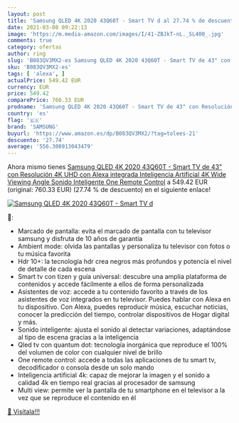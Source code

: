 ```yaml
---
layout: post
title: 'Samsung QLED 4K 2020 43Q60T - Smart TV d al 27.74 % de descuento'
date: 2021-03-08 09:22:13
image: 'https://m.media-amazon.com/images/I/41-ZBJkT-nL._SL400_.jpg'
comments: true
category: ofertas
author: ring
slug: 'B083QV3MX2-es Samsung QLED 4K 2020 43Q60T - Smart TV de 43" con...'
sku: 'B083QV3MX2-es'
tags: [ 'alexa', ]
actualPrice: 549.42 EUR
currency: EUR
price: 549.42
comparePrice: 760.33 EUR
prodname: 'Samsung QLED 4K 2020 43Q60T - Smart TV de 43" con Resolución 4K UHD  con Alexa integrada  Inteligencia Artificial 4K Wide Viewing Angle  Sonido Inteligente  One Remote Control'
country: 'es'
flag: '🇪🇸'
brand: 'SAMSUNG'
buyurl: 'https://www.amazon.es/dp/B083QV3MX2/?tag=tolees-21'
descuento: '27.74'
average: '556.308913043479'
---
```


Ahora mismo tienes [Samsung QLED 4K 2020 43Q60T - Smart TV de 43" con Resolución 4K UHD  con Alexa integrada  Inteligencia Artificial 4K Wide Viewing Angle  Sonido Inteligente  One Remote Control](https://www.amazon.es/dp/B083QV3MX2/?tag=tolees-21) a 549.42 EUR (original: 760.33 EUR) (27.74 %  de descuento) en el siguiente enlace!

[![Samsung QLED 4K 2020 43Q60T - Smart TV d](https://m.media-amazon.com/images/I/41-ZBJkT-nL._SL400_.jpg)](https://www.amazon.es/dp/B083QV3MX2/?tag=tolees-21)

🔎:

- Marcado de pantalla: evita el marcado de pantalla con tu televisor samsung y disfruta de 10 años de garantía
- Ambient mode: olvida las pantallas y personaliza tu televisor con fotos o tu música favorita
- Hdr 10+: la tecnología hdr crea negros más profundos y potencía el nivel de detalle de cada escena
- Smart tv con tizen y guía universal: descubre una amplia plataforma de contenidos y accede fácilmente a ellos de forma personalizada
- Asistentes de voz: accede a tu contenido favorito a través de los asistentes de voz integrados en tu televisor. Puedes hablar con Alexa en tu dispositivo. Con Alexa, puedes reproducir música, escuchar noticias, conocer la predicción del tiempo, controlar dispositivos de Hogar digital y más.
- Sonido inteligente: ajusta el sonido al detectar variaciones, adaptándose al tipo de escena gracias a la inteligencia
- Qled tv con quantum dot: tecnología inorgánica que reproduce el 100% del volumen de color con cualquier nivel de brillo
- One remote control: accede a todas las aplicaciones de tu smart tv, decodificador o consola desde un solo mando
- Inteligencia artificial 4k: capaz de mejorar la imagen y el sonido a calidad 4k en tiempo real gracias al procesador de samsung
- Multi view: permite ver la pantalla de tu smartphone en el televisor a la vez que se reproduce el contenido en él

[🛒 Visítala!!!](https://www.amazon.es/dp/B083QV3MX2/?tag=tolees-21)
